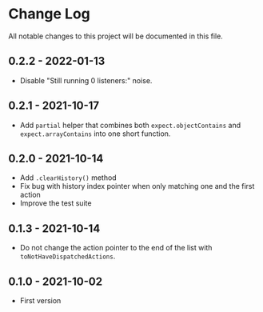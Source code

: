 # Change Log

All notable changes to this project will be documented in this file.

## 0.2.2 - 2022-01-13

- Disable "Still running 0 listeners:"  noise.

## 0.2.1 - 2021-10-17

- Add `partial` helper that combines both `expect.objectContains` and `expect.arrayContains` into one short function.

## 0.2.0 - 2021-10-14

- Add `.clearHistory()` method
- Fix bug with history index pointer when only matching one and the first action
- Improve the test suite

## 0.1.3 - 2021-10-14

- Do not change the action pointer to the end of the list with `toNotHaveDispatchedActions`.

## 0.1.0 - 2021-10-02

- First version
